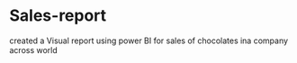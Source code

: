 # Sales-report
created a Visual report using power BI for sales of chocolates ina company across world
